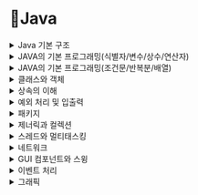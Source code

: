 # 📌Java
<details>

<summary> Java 기본 구조 </summary>
<div markdown="1">

## ✏Java 기본 구조


### ◽ 클래스
   - 자바 프로그램은 클래스 안에 프로그램을 작성한다.

   
### ◽ 메서드
   - 클래스의 멤버 함수
   
   
#### - main()메서드 
   - 자바 프로그램이 실행을 시작하는 곳이다
   - 한 클래스에 하나만 작성한다
   
   
### ◽ 문장
   - 컴퓨터에게 실행하도록 하는 명령문
   - 문장의 끝에는 ;(세미콜론을 붙인다.)
   
   
### ◽ 주석
   - 컴파일러가 명령으로 인지하지 않는 문장이다
   - /*여러줄 주석*/(설정 : ctrl+shift+'/' , 해제 : ctrl+shift+'\')
   - //한 줄 주석
   
   
#### System.out.println()
   - 화면에 출력 후 다음 줄로 이동한다.
   
   
#### System.out.print()
   - 화면에 출력 후 다음 줄로 이동하지 않는다.
   
   
```JAVA
   public class Printtenst{
      public static void main(String[] args){
         System.out.println("김민동");
         System.out.print("와라ㅏ");
         System.out.println("Java")
      }
   }
```


</div>
</details>


<details>

<summary>JAVA의 기본 프로그래밍(식별자/변수/상수/연산자)</summary>
<div markdown="1">

## ✏ JAVA의 기본 프로그래밍(1)


### ◽ 식별자
### ◽ 변수
   - 데이터를 저장하고 사용하기 위해 이름을 붙인 메모리 공간
```JAVA   
   자료형(type) 변수이름;   
```
  - 변수를 선언할 때 초기값을 정할 수 있다.
```JAVA   
   자료형(type) 변수이름 = 초기값;
```
#### 예시
   
### ◽ 상수
### ◽ 연산자

</div>
</details>

<details>
<summary>JAVA의 기본 프로그래밍(조건문/반복분/배열)</summary>
<div markdown="1">

## ⚪JAVA의 기본 프로그래밍(2)

### ◽ 조건문
### ◽ 반복문
### ◽ 배열

</div>
</details>

<details>
<summary>클래스와 객체</summary>
<div markdown="1">

## ⚪클래스와 객체

### ◽ 객체지향 프로그래밍
#### - 프로그램을 실제세상에 가깝게 모델링한다.
#### - 컴퓨터가 수행하는 작업을 객체들간의 상호작용으로 표현한다.
#### - 클래스 혹은 객체들의 집합으로 프로그램을 작성한다.

#### 1) 캡슐화
   - 데이터와 관련된 함수를 하나로 결합
   - 데이터를 외부로부터 숨긴다(보호 보안, 접근제어)
#### 2) 상속
   - 상속 트리는 다양한 사물을 체계적으로 분류한다.
   - 상위 클래스의 특성을 하위 클래스가 물려받는다.
#### 3) 다형성

</div>
</details>

<details>
<summary>상속의 이해</summary>
<div markdown="1">
   
## ✏ 상속
###   : 상위 클래스의 특성(멤버 변수/메소드)을 하위 클래스에 물려주는 것
   
#### 
     - 특성을 물려주는 상위클래스 (부모 클래스/수퍼클래스/기본 클래스)
     - 특성을 물려받는 하위 클래스 (자식 클래스/서브클래스/파생 클래스)
#####   
      * 자식은 부모클래스에 자신만의 특성(필드, 메소드)를 추가할 수 있다
      * 오버라이딩 : 자식은 부모클래스의 특성을 수정할 수 있다. 
##### * 상속의 필요성
   ![image](https://user-images.githubusercontent.com/87464723/150662320-b087ff09-da2e-4cd4-8bdc-5a9666f8383a.png)
 
#### 👉 클래스 상속과 객체
   
##### - 상속선언
 ``` JAVA
   public class Person{
   }
   public class Student extends Person { // Person을 상속받는 클래스 Student 선언
   }
   public class StudentWorker extends Person { // Student을 상속받는 클래스 StudentWorker 선언
   }
 ```    

##### - 자바 상속의 특징
   ######
   - 다중 상속을 지원하지 않는다.(ex: class A extends B,C(X))
   - 상속의 최상위 조상 클래스는 java.lang.*패키지의 Object 클래스이다.
#### 👉 멤버의 상속
   - 멤버의 상속
   ![image](https://user-images.githubusercontent.com/87464723/150693292-ecc9c320-00db-4cff-a332-8b6304fb1410.png)

   - 부모와 자식이 같은 패키지에 있는 경우
   ![image](https://user-images.githubusercontent.com/87464723/150693304-9d68a7e4-4d0d-48cf-9ac4-67e74d9d2b03.png)

   - 부모와 자식이 다른 패키지에 있는 경우
   ![image](https://user-images.githubusercontent.com/87464723/150693313-837ad6f6-8cca-43c5-bb3a-3688e9238de3.png)

   
#### 👉 상속과생성자
   - 자식 클래스의 객체가 생성될 때
   ##### 
      1) 부모의 멤버변수와 자식의 멤버변수 모두 초기화 해야하므로 부모의 생성자 자식의 생성자 모두 실행한다.
      2) 자식클래스의 생성자가 먼저 호출되나, 부모가 있으면 부모의 생성자부터 먼저 실행한다.
   ###### - 생성자 호출 순서 및 실행 순서
   ![image](https://user-images.githubusercontent.com/87464723/150693357-4ea07fd8-13b4-4627-bdcf-c79b1bf8315d.png)

#### 👉 객체의 타입 변환 
   
   - 업캐스팅 : 자식클래스의 객체를 부모 클래스 레퍼런스로 가리킨다.   
     ( 객체의 모든 멤버를 접근할 수 없고 부모 클래스 멤버에서만 접근이 가능하다.)
   
#####  - Person을 상속받아 Student 선언 
 ``` JAVA
   class Person{
   }
   class Student extends Person{
   }
   .....
   
   STudent s = new Student();
   Person p = s; // 업캐스팅, 자동 타입변환
 ```   

###
   - 다운캐스팅 : 부모 클래스 레퍼런스로 가리키던 자식 객체를 원래대로 자식 클래스 레퍼런스가 가리키도록 하는 것이다.    
    ( 명시적으로 타입을 지정하고 객체의 모든 멤버에 접근이 가능하다. )  
   
#####  - Person을 상속받아 Student 선언 
 ``` JAVA
   class Person{
   }
   class Student extends Person{
   }
   .....
   
   Person p = new Student();
   Student s = (Student)p; // 다운캐스팅, 강제타입변환
 ```   

 #### 👉 메소드 오버라이딩
   - 부모 클래스의 메소드를 자식 클래스에서 재정의 하는 것이다. 후엥엥ㅇ 

   ## 페이지 118 이 어 서~~
[김민정 바보](test10_2/src/test10_2/test10_2.java)
   
### 실습 문제 코드
</div>
</details>

<details>
<summary>예외 처리 및 입출력</summary>
<div markdown="1">


</div>
</details>


<details>
<summary>패키지</summary>
<div markdown="1">

</div>
</details>

<details>
<summary>제너릭과 컬렉션</summary>
<div markdown="1">

</div>
</details>

<details>
<summary>스레드와 멀티태스킹</summary>
<div markdown="1">

</div>
</details>

<details>
<summary>네트워크</summary>
<div markdown="1">

</div>
</details>

<details>
<summary>GUI 컴포넌트와 스윙</summary>
<div markdown="1">

</div>
</details>

<details>
<summary>이벤트 처리</summary>
<div markdown="1">

</div>
</details>

<details>
<summary>그래픽</summary>
<div markdown="1">

</div>
</details>
